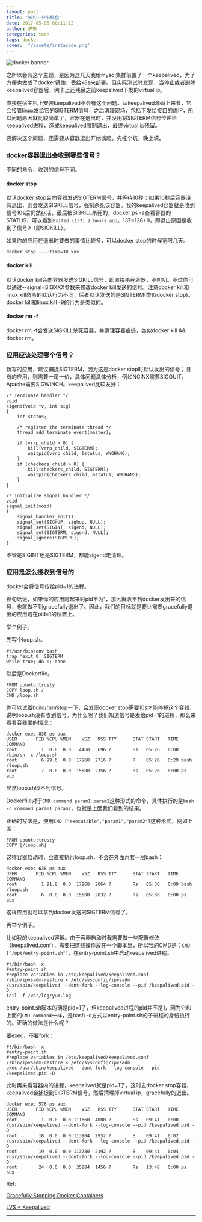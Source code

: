 ```yaml
---
layout: post
title: "杀死一只小鲸鱼"
date: 2017-05-05 00:11:12
author: 伊布
categories: tech
tags: docker
cover:  "/assets/instacode.png"
---
```


![docker banner](http://7xir15.com1.z0.glb.clouddn.com/docker-banner2.jpg)

之所以会有这个主题，是因为这几天我给mysql集群前置了一个keepalived，为了方便也做成了docker镜像，丢给k8s来部署。但实际测试时发现，当停止或者删除keepalived容器后，网卡上还残余之前keepalived下发的virtual ip。

直接在宿主机上安装keepalived不会有这个问题。从keepalived源码上来看，它会接管linux发给它的SIGTERM信号，之后清理现场，包括下发给接口的虚IP，所以问题原因就比较简单了，容器在退出时，并没用将SIGTERM信号传递给keepalived进程，造成keepalived强制退出，最终virtual ip残留。

要解决这个问题，还需要从容器退出开始谈起。先挖个坑，晚上填。

### docker容器退出会收到哪些信号？

不同的命令，收到的信号不同。

#### docker stop

默认docker stop会向容器发送SIGTERM信号，并等待10秒；如果10秒后容器没有退出，则会发送SIGKILL信号，强制杀死该容器。我的keepalived容器就是收到信号10s后仍然存活，最后被SIGKILL杀死的，docker ps -a查看容器的STATUS，可以看到```Exited (137) 2 hours ago```。137=128+9，即退出原因是收到了信号9（即SIGKILL）。

如果你的应用在退出时要做的事情比较多，可以docker stop的时候宽限几天。

```
docker stop ----time=30 xxx
```

#### docker kill

默认docker kill会向容器发送SIGKILL信号，即直接杀死容器，不叨叨。不过你可以通过--signal=SIGXXX参数来修改docker kill发送的信号。注意docker kill和linux kill命令的默认行为不同，后者默认发送的是SIGTERM(类似docker stop)。docker kill和linux kill -9的行为是类似的。

#### docker rm -f

docker rm -f会发送SIGKILL杀死容器，并清理容器痕迹，类似docker kill && docker rm。

### 应用应该处理哪个信号？

新写的应用，建议捕捉SIGTERM，因为这是docker stop时默认发出的信号；旧有的应用，则需要一房一价，具体问题具体分析，例如NGINX需要SIGQUIT，Apache需要SIGWINCH。keepalived比较友好：

```
/* Terminate handler */
void
sigend(void *v, int sig)
{
	int status;

	/* register the terminate thread */
	thread_add_terminate_event(master);

	if (vrrp_child > 0) {
		kill(vrrp_child, SIGTERM);
		waitpid(vrrp_child, &status, WNOHANG);
	}
	if (checkers_child > 0) {
		kill(checkers_child, SIGTERM);
		waitpid(checkers_child, &status, WNOHANG);
	}
}

/* Initialize signal handler */
void
signal_init(void)
{
	signal_handler_init();
	signal_set(SIGHUP, sighup, NULL);
	signal_set(SIGINT, sigend, NULL);
	signal_set(SIGTERM, sigend, NULL);
	signal_ignore(SIGPIPE);
}
```

不管是SIGINT还是SIGTERM，都能sigend走清理。

### 应用是怎么接收到信号的

docker会将信号传给pid=1的进程。

换句话说，如果你的应用跑起来时pid不为1，那么就收不到docker发出来的信号，也就做不到gracefully退出了。因此，我们的目标就是要让需要gracefully退出的应用跑在pid=1的位置上。

举个例子。

先写个loop.sh。

```
#!/usr/bin/env bash
trap 'exit 0' SIGTERM
while true; do :; done
```

然后是Dockerfile。

```
FROM ubuntu:trusty
COPY loop.sh /
CMD /loop.sh
```

你可以试着build/run/stop一下，会发现docker stop需要10s才能停掉这个容器，说明loop.sh没有收到信号。为什么呢？我们知道信号是发给pid=1的进程，那么来看看容器里的情况：

```
docker exec 838 ps aux
USER       PID %CPU %MEM    VSZ   RSS TTY      STAT START   TIME COMMAND
root         1  0.0  0.0   4460   696 ?        Ss   05:26   0:00 /bin/sh -c /loop.sh
root         6 99.6  0.0  17968  2716 ?        R    05:26   0:29 bash /loop.sh
root         7  0.0  0.0  15580  2156 ?        Rs   05:26   0:00 ps aux
```

显然loop.sh收不到信号。

Dockerfile对于```CMD command param1 param2```这种形式的命令，具体执行的是```bash -c command param1 param2```，也就是上面我们看到的结果。

正确的写法是，使用```CMD ["executable","param1","param2"]```这种形式，例如上面：

```
FROM ubuntu:trusty
COPY [/loop.sh]
```

这样容器启动时，会直接执行loop.sh，不会在外面再套一层bash：

```
docker exec 638 ps aux
USER       PID %CPU %MEM    VSZ   RSS TTY      STAT START   TIME COMMAND
root         1 91.8  0.0  17968  2864 ?        Rs   05:36   0:09 bash /loop.sh
root         6  0.0  0.0  15580  2032 ?        Rs   05:36   0:00 ps aux
```

这样应用就可以拿到docker发送的SIGTERM信号了。

再举个例子。

比如我的keepalived容器。由于容器启动时我需要做一些配置修改（keepalived.conf），需要把这些操作放在一个脚本里，所以我的CMD是：```CMD ["/opt/entry-point.sh"]```，在entry-point.sh中启动keepalived进程。

```
#!/bin/bash -x
#entry-point.sh
#replace variables in /etc/keepalived/keepalived.conf
/sbin/ipvsadm-restore < /etc/sysconfig/ipvsadm
/usr/sbin/keepalived --dont-fork --log-console --pid /keepalived.pid -D
tail -f /var/log/yum.log
```

entry-point.sh脚本的确是pid=1了，但keepalived进程的pid并不是1，因为它和上面的```CMD command```一样，是bash -c方式以entry-point.sh的子进程的身份执行的。正确的做法是什么呢？

要exec，不要fork：

```
#!/bin/bash -x
#entry-point.sh
#replace variables in /etc/keepalived/keepalived.conf
/sbin/ipvsadm-restore < /etc/sysconfig/ipvsadm
exec /usr/sbin/keepalived --dont-fork --log-console --pid /keepalived.pid -D
```

此时再来看容器内的进程，keepalived就是pid=1了，这时去docker stop容器，keepalived会捕捉到SIGTERM信号，然后清理掉virtual ip，gracefully的退出。

```
docker exec 576 ps aux
USER       PID %CPU %MEM    VSZ   RSS TTY      STAT START   TIME COMMAND
root         1  0.0  0.0 111660  4000 ?        Ss   09:41   0:00 /usr/sbin/keepalived --dont-fork --log-console --pid /keepalived.pid -D
root        18  0.0  0.0 113904  2952 ?        S    09:41   0:02 /usr/sbin/keepalived --dont-fork --log-console --pid /keepalived.pid -D
root        19  0.0  0.0 113780  2192 ?        S    09:41   0:04 /usr/sbin/keepalived --dont-fork --log-console --pid /keepalived.pid -D
root        24  0.0  0.0  35884  1456 ?        Rs   13:48   0:00 ps aux
```




Ref:

[Gracefully Stopping Docker Containers](https://www.ctl.io/developers/blog/post/gracefully-stopping-docker-containers/)

[LVS + Keepalived](https://www.server-world.info/en/note?os=CentOS_7&p=lvs&f=2)

---
